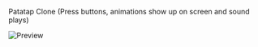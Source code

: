 Patatap Clone (Press buttons, animations show up on screen and sound plays)

![Preview](http://i.imgur.com/AlaLt8A.png)